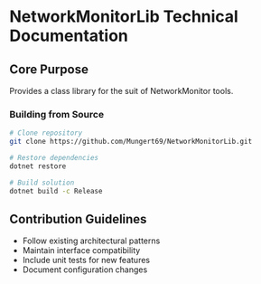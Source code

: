 # NetworkMonitorLib Technical Documentation

## Core Purpose
Provides a class library for the suit of NetworkMonitor tools.

### Building from Source

```bash
# Clone repository
git clone https://github.com/Mungert69/NetworkMonitorLib.git

# Restore dependencies
dotnet restore

# Build solution
dotnet build -c Release
```

## Contribution Guidelines

* Follow existing architectural patterns
* Maintain interface compatibility
* Include unit tests for new features
* Document configuration changes



